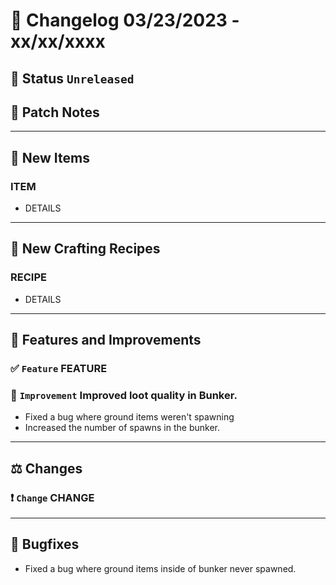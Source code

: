 # :bookmark_tabs:  Changelog 03/23/2023 - xx/xx/xxxx

## :red_circle: Status `Unreleased`
<!-- ## :green_circle: Status `Released` -->

## :speech_balloon: Patch Notes

________

## :gun: New Items

### ITEM
- DETAILS

________

## :thread: New Crafting Recipes

### RECIPE
- DETAILS

________

## :loudspeaker: Features and Improvements


### :white_check_mark: `Feature` FEATURE

### :arrow_up_small: `Improvement` Improved loot quality in Bunker.
- Fixed a bug where ground items weren't spawning
- Increased the number of spawns in the bunker.

________

## :balance_scale: Changes

### :exclamation: `Change` CHANGE

________

## :bug: Bugfixes
- Fixed a bug where ground items inside of bunker never spawned.

